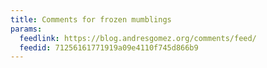 ```yaml
---
title: Comments for frozen mumblings
params:
  feedlink: https://blog.andresgomez.org/comments/feed/
  feedid: 71256161771919a09e4110f745d866b9
---
```

